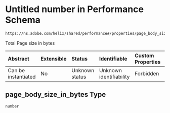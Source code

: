 # Untitled number in Performance Schema

```txt
https://ns.adobe.com/helix/shared/performance#/properties/page_body_size_in_bytes
```

Total Page size in bytes

| Abstract            | Extensible | Status         | Identifiable            | Custom Properties | Additional Properties | Access Restrictions | Defined In                                                                 |
| :------------------ | :--------- | :------------- | :---------------------- | :---------------- | :-------------------- | :------------------ | :------------------------------------------------------------------------- |
| Can be instantiated | No         | Unknown status | Unknown identifiability | Forbidden         | Allowed               | none                | [performance.schema.json*](performance.schema.json "open original schema") |

## page_body_size_in_bytes Type

`number`

